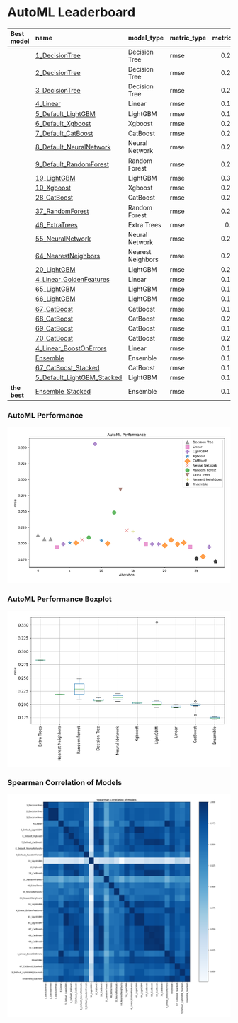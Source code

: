 # AutoML Leaderboard

| Best model   | name                                                               | model_type        | metric_type   |   metric_value |   train_time |
|:-------------|:-------------------------------------------------------------------|:------------------|:--------------|---------------:|-------------:|
|              | [1_DecisionTree](1_DecisionTree/README.md)                         | Decision Tree     | rmse          |       0.213154 |         0.91 |
|              | [2_DecisionTree](2_DecisionTree/README.md)                         | Decision Tree     | rmse          |       0.206743 |         0.9  |
|              | [3_DecisionTree](3_DecisionTree/README.md)                         | Decision Tree     | rmse          |       0.206902 |         0.88 |
|              | [4_Linear](4_Linear/README.md)                                     | Linear            | rmse          |       0.194117 |         0.99 |
|              | [5_Default_LightGBM](5_Default_LightGBM/README.md)                 | LightGBM          | rmse          |       0.199116 |         1.17 |
|              | [6_Default_Xgboost](6_Default_Xgboost/README.md)                   | Xgboost           | rmse          |       0.201006 |         1.44 |
|              | [7_Default_CatBoost](7_Default_CatBoost/README.md)                 | CatBoost          | rmse          |       0.200783 |         1.9  |
|              | [8_Default_NeuralNetwork](8_Default_NeuralNetwork/README.md)       | Neural Network    | rmse          |       0.205753 |         1.15 |
|              | [9_Default_RandomForest](9_Default_RandomForest/README.md)         | Random Forest     | rmse          |       0.209363 |         2.28 |
|              | [19_LightGBM](19_LightGBM/README.md)                               | LightGBM          | rmse          |       0.355576 |         2.89 |
|              | [10_Xgboost](10_Xgboost/README.md)                                 | Xgboost           | rmse          |       0.204284 |         1.32 |
|              | [28_CatBoost](28_CatBoost/README.md)                               | CatBoost          | rmse          |       0.200345 |         2.03 |
|              | [37_RandomForest](37_RandomForest/README.md)                       | Random Forest     | rmse          |       0.248499 |         2.27 |
|              | [46_ExtraTrees](46_ExtraTrees/README.md)                           | Extra Trees       | rmse          |       0.28408  |         2.64 |
|              | [55_NeuralNetwork](55_NeuralNetwork/README.md)                     | Neural Network    | rmse          |       0.220389 |         1.23 |
|              | [64_NearestNeighbors](64_NearestNeighbors/README.md)               | Nearest Neighbors | rmse          |       0.219168 |         1.17 |
|              | [20_LightGBM](20_LightGBM/README.md)                               | LightGBM          | rmse          |       0.207061 |         1.25 |
|              | [4_Linear_GoldenFeatures](4_Linear_GoldenFeatures/README.md)       | Linear            | rmse          |       0.199265 |         4.75 |
|              | [65_LightGBM](65_LightGBM/README.md)                               | LightGBM          | rmse          |       0.199116 |         1.28 |
|              | [66_LightGBM](66_LightGBM/README.md)                               | LightGBM          | rmse          |       0.199116 |         1.29 |
|              | [67_CatBoost](67_CatBoost/README.md)                               | CatBoost          | rmse          |       0.197219 |         1.85 |
|              | [68_CatBoost](68_CatBoost/README.md)                               | CatBoost          | rmse          |       0.205597 |         2.52 |
|              | [69_CatBoost](69_CatBoost/README.md)                               | CatBoost          | rmse          |       0.199126 |         2.42 |
|              | [70_CatBoost](70_CatBoost/README.md)                               | CatBoost          | rmse          |       0.201097 |         1.82 |
|              | [4_Linear_BoostOnErrors](4_Linear_BoostOnErrors/README.md)         | Linear            | rmse          |       0.194595 |         1.26 |
|              | [Ensemble](Ensemble/README.md)                                     | Ensemble          | rmse          |       0.176571 |         1.03 |
|              | [67_CatBoost_Stacked](67_CatBoost_Stacked/README.md)               | CatBoost          | rmse          |       0.179577 |         3.47 |
|              | [5_Default_LightGBM_Stacked](5_Default_LightGBM_Stacked/README.md) | LightGBM          | rmse          |       0.194733 |         1.48 |
| **the best** | [Ensemble_Stacked](Ensemble_Stacked/README.md)                     | Ensemble          | rmse          |       0.172089 |         1.23 |

### AutoML Performance
![AutoML Performance](ldb_performance.png)

### AutoML Performance Boxplot
![AutoML Performance Boxplot](ldb_performance_boxplot.png)

### Spearman Correlation of Models
![models spearman correlation](correlation_heatmap.png)

